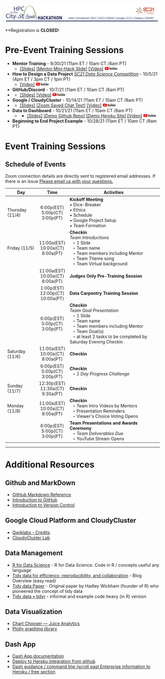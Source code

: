 ![hpcinthecity_header_logo](images/hpcinthecity_header_logo.png)

**Registration is **CLOSED**!

# Pre-Event Training Sessions
* **Mentor Training** - 9/30/21  (11am ET / 10am CT /8am PT)
  * [[Slides]](Training_Slides/Mentor%20Training.pdf) [[Mentor Mini-Hack Slide]](Training_Slides/Mentor%20Mini-Hack%20Slide.pdf) [[Video]](https://youtu.be/nOs3yW-ZlOg) [![YouTube](logos/youtube-logo-sm.png)](https://www.youtube.com/playlist?list=PLk7G3_iq2ijTSBy_JwLSXSKjyga6nYFC9)
* **How to Design a Data Project** [*SC21 Data Science Competition*](https://sc21.supercomputing.org/program/studentssc/data-science-competition/) - 10/5/21 (4pm ET / 3pm CT / 1pm PT)
  * [[Video]](https://youtu.be/Z9OYiRYvRJg) [![YouTube](logos/youtube-logo-sm.png)](https://www.youtube.com/playlist?list=PLk7G3_iq2ijTSBy_JwLSXSKjyga6nYFC9)
* **GitHub/Discord** - 10/7/21 (11am ET / 10am CT /8am PT)
 * * [[Slides]](Training_Slides/Discord%20and%20GitHub%20Training.pdf)  [[Video]](https://youtu.be/zoG9BrLTxQE) [![YouTube](logos/youtube-logo-sm.png)](https://www.youtube.com/playlist?list=PLk7G3_iq2ijTSBy_JwLSXSKjyga6nYFC9)
* **Google / CloudyCluster** - 10/14/21 (11am ET / 10am CT /8am PT)
 * * [[Slides]](Training_Slides/Google%20and%20CloudyCluster%20Training.pdf) [[Zoom Saved Chat Text]](Training_Slides/Zoom%20chat%20from%20Google%20and%20CloudyCluster%20Training.txt) [[Video]](https://youtu.be/0zEyMFndG5E) [![YouTube](logos/youtube-logo-sm.png)](https://www.youtube.com/playlist?list=PLk7G3_iq2ijTSBy_JwLSXSKjyga6nYFC9) 
* **Data to Dashboard** - 10/21/21 (11am ET / 10am CT /8am PT)
  * * [[Slides]](Training_Slides/Data%20to%20Dashboard%20Training.pdf) [[Demo Github Repo]](https://github.com/mepearson/texas_congress) [[Demo Heroku Site]](https://texas-congress.herokuapp.com/) [[Video]](https://youtu.be/ZuTs5V-1CAk) [![YouTube](logos/youtube-logo-sm.png)](https://www.youtube.com/playlist?list=PLk7G3_iq2ijTSBy_JwLSXSKjyga6nYFC9)
* **Beginning to End Project Example** - 10/28/21 (11am ET / 10am CT /8am PT)

# Event Training Sessions
## Schedule of Events
Zoom connection details are directly sent to registered email addresses. If there is an issue [Please email us with your questions.](mailto:jpowell@tacc.utexas.edu,amycannon@omnibond.com,haydenl@mindspring.com?subject=[HPC-in-the-City-Zoom-Link-Problem])  


| Day | Time | Activities |
|-----------|:------------------------:|----------------------------|
| Thursday (11/4) | 6:00p(EST)<br>5:00p(CT)<br>3:00p(PT) |  **Kickoff Meeting** <br> • Dice-Breaker <br> • Ethics <br> • Schedule <br> • Google Project Setup <br> • Team Formation |
| Friday (11/5) | 11:00a(EST)<br>10:00a(CT)<br>8:00a(PT) |  **Checkin** <br> _Team Introductions_ <br>  &ensp; ‣ 1 Slide <br>  &ensp; ‣ Team name <br>  &ensp; ‣ Team members including Mentor <br>  &ensp; ‣ Team Theme song <br>  &ensp; ‣ Team Virtual background |
|  | 11:00a(EST)<br>10:00a(CT)<br>8:00a(PT) | **Judges Only Pre-Training Session** |
|  | 1:00p(EST)<br>12:00p(CT)<br>10:00a(PT) | **Data Carpentry Training Session** |
|  | 6:00p(EST)<br>5:00p(CT)<br>3:00p(PT) |  **Checkin** <br> _Team Goal Presentation_ <br> &ensp; ‣ 1 Slide <br>  &ensp; ‣ Team name <br>  &ensp; ‣ Team members including Mentor <br> &ensp; ‣ Team Goal(s) <br> &ensp; ‣ at least 2 tasks to be completed by Saturday Evening Checkin|
| Saturday (11/6) | 11:00a(EST)<br>10:00a(CT)<br>8:00a(PT) |  **Checkin** |
|  | 6:00p(EST)<br>5:00p(CT)<br>3:00p(PT) |  **Checkin** <br> &ensp; ‣ _1 Day Progress Challenge_ |
| Sunday (11/7) | 12:30p(EST)<br>11:30a(CT)<br>9:30a(PT) |  **Checkin**  |
| Monday (11/8) | 11:00a(EST)<br>10:00a(CT)<br>8:00a(PT) |  **Checkin** <br> &ensp; ‣ Team Intro Videos by Mentors <br> &ensp; ‣ Presentation Reminders <br> &ensp; ‣ Viewer's Choice Voting Opens |
|  | 6:00p(EST)<br>5:00p(CT)<br>3:00p(PT) | **Team Presentations and Awards Ceremony** <br> &ensp; ‣ _Team Deliverables Due_ <br> &ensp; ‣ YouTube Stream Opens |


---
# Additional Resources
## Github and MarkDown
* [GitHub Markdown Reference](https://github.github.com/gfm)  
* [Introduction to GitHub](https://lab.github.com/githubtraining/introduction-to-github)
* [Introduction to Version Control](https://swcarpentry.github.io/git-novice/)

## Google Cloud Platform and CloudyCluster
* [Qwiklabs - Credits](https://edu.google.com/programs/credits/training/?modal_active=none)
* [CloudyCluster Lab](https://www.cloudskillsboost.google/focuses/21221?parent=catalog)

## Data Management
* [R for Data Science](had.co.nz) - R for Data Science. Code in R / concepts useful any language
* [Tidy data for efficiency, reproducibility, and collaboration](openscapes.org) - Blog Overview (easy read) 
* [Tidy data Paper](had.co.nz) - Original paper by Hadley Wickham (founder of R) who pioneered the concept of tidy data
* [Tidy data • tidyr](tidyverse.org) - informal and example code heavy (in R) version

## Data Visualization
* [Chart Chooser — Juice Analytics](https://www.juiceanalytics.com/chartchooser)
* [Plotly graphing library](https://plotly.com/python/)

## Dash App
* [Dash App documentation](https://dash.plotly.com/)
* [Deploy to Heroku integration from github](https://devcenter.heroku.com/articles/github-integration)
* [Dash guidance / command line (scroll past Enterprise information to Heroku / free section](https://dash.plotly.com/deployment)
